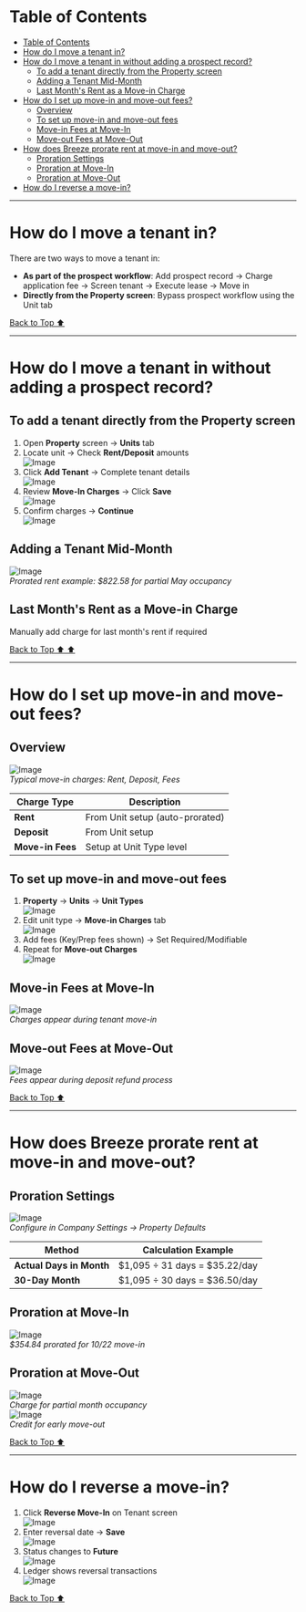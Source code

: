 # Table of Contents

- [Table of Contents](#table-of-contents)
- [How do I move a tenant in?](#how-do-i-move-a-tenant-in)
- [How do I move a tenant in without adding a prospect record?](#how-do-i-move-a-tenant-in-without-adding-a-prospect-record)
  - [To add a tenant directly from the Property screen](#to-add-a-tenant-directly-from-the-property-screen)
  - [Adding a Tenant Mid-Month](#adding-a-tenant-mid-month)
  - [Last Month's Rent as a Move-in Charge](#last-months-rent-as-a-move-in-charge)
- [How do I set up move-in and move-out fees?](#how-do-i-set-up-move-in-and-move-out-fees)
  - [Overview](#overview)
  - [To set up move-in and move-out fees](#to-set-up-move-in-and-move-out-fees)
  - [Move-in Fees at Move-In](#move-in-fees-at-move-in)
  - [Move-out Fees at Move-Out](#move-out-fees-at-move-out)
- [How does Breeze prorate rent at move-in and move-out?](#how-does-breeze-prorate-rent-at-move-in-and-move-out)
  - [Proration Settings](#proration-settings)
  - [Proration at Move-In](#proration-at-move-in)
  - [Proration at Move-Out](#proration-at-move-out)
- [How do I reverse a move-in?](#how-do-i-reverse-a-move-in)

---

# How do I move a tenant in?

There are two ways to move a tenant in:

- **As part of the prospect workflow**: Add prospect record → Charge application fee → Screen tenant → Execute lease → Move in
- **Directly from the Property screen**: Bypass prospect workflow using the Unit tab

[Back to Top ⬆️](#table-of-contents)

---

# How do I move a tenant in without adding a prospect record?

## To add a tenant directly from the Property screen

1. Open **Property** screen → **Units** tab
2. Locate unit → Check **Rent/Deposit** amounts  
   ![Image](<images/add_tenant_01(3).png>)
3. Click **Add Tenant** → Complete tenant details  
   ![Image](<images/add_tenant_02(2).png>)
4. Review **Move-In Charges** → Click **Save**  
   ![Image](<images/add_tenant_03(1).png>)
5. Confirm charges → **Continue**  
   ![Image](<images/add_tenant_04(1).png>)

## Adding a Tenant Mid-Month

![Image](images/add_tenant_06.png)  
_Prorated rent example: $822.58 for partial May occupancy_

## Last Month's Rent as a Move-in Charge

Manually add charge for last month's rent if required

[Back to Top ⬆️ ⬆️](#table-of-contents)

---

# How do I set up move-in and move-out fees?

## Overview

![Image](images/mov_in_chgs_03c.png)  
_Typical move-in charges: Rent, Deposit, Fees_

| Charge Type      | Description                     |
| ---------------- | ------------------------------- |
| **Rent**         | From Unit setup (auto-prorated) |
| **Deposit**      | From Unit setup                 |
| **Move-in Fees** | Setup at Unit Type level        |

## To set up move-in and move-out fees

1. **Property** → **Units** → **Unit Types**  
   ![Image](images/un_type_charges_03.png)
2. Edit unit type → **Move-in Charges** tab  
   ![Image](images/un_type_charges_05b.png)
3. Add fees (Key/Prep fees shown) → Set Required/Modifiable
4. Repeat for **Move-out Charges**  
   ![Image](images/un_type_charges_06b.png)

## Move-in Fees at Move-In

![Image](images/mov_in_chgs_03b.png)  
_Charges appear during tenant move-in_

## Move-out Fees at Move-Out

![Image](images/mov_in_chgs_04.png)  
_Fees appear during deposit refund process_

[Back to Top ⬆️](#table-of-contents)

---

# How does Breeze prorate rent at move-in and move-out?

## Proration Settings

![Image](<images/property_defaults_1_b(1).png>)  
_Configure in Company Settings → Property Defaults_

| Method                   | Calculation Example           |
| ------------------------ | ----------------------------- |
| **Actual Days in Month** | $1,095 ÷ 31 days = $35.22/day |
| **30-Day Month**         | $1,095 ÷ 30 days = $36.50/day |

## Proration at Move-In

![Image](images/proration_1.png)  
_$354.84 prorated for 10/22 move-in_

## Proration at Move-Out

![Image](images/move-out_new_04.png)  
_Charge for partial month occupancy_  
![Image](images/move-out_new_03.png)  
_Credit for early move-out_

[Back to Top ⬆️](#table-of-contents)

---

# How do I reverse a move-in?

1. Click **Reverse Move-In** on Tenant screen  
   ![Image](images/reverse_move-in_01.png)
2. Enter reversal date → **Save**  
   ![Image](images/reverse_move-in_02.png)
3. Status changes to **Future**  
   ![Image](<images/reverse_move-in_03(1).png>)
4. Ledger shows reversal transactions  
   ![Image](images/reverse_move-in_04b.png)

[Back to Top ⬆️](#table-of-contents)
